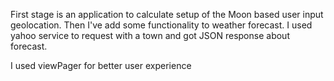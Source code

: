 First stage is an application to calculate setup of the Moon based user input geolocation. 
Then I've add some functionality to weather forecast. I used yahoo service to request with a town and got JSON response about forecast.

I used viewPager for better user experience
